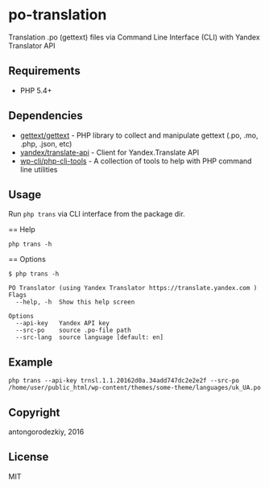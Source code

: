 po-translation
=====================
Translation .po (gettext) files via Command Line Interface (CLI) with Yandex Translator API

Requirements
------------
* PHP 5.4+

Dependencies
------------
* [gettext/gettext](https://github.com/oscarotero/Gettext) - PHP library to collect and manipulate gettext (.po, .mo, .php, .json, etc)
* [yandex/translate-api](https://github.com/yandex-php/translate-api) - Client for Yandex.Translate API
* [wp-cli/php-cli-tools](https://github.com/wp-cli/php-cli-tools) - A collection of tools to help with PHP command line utilities

Usage
-----
Run `php trans` via CLI interface from the package dir.

== Help

```
php trans -h
```

== Options

```
$ php trans -h

PO Translator (using Yandex Translator https://translate.yandex.com )
Flags
  --help, -h  Show this help screen

Options
  --api-key   Yandex API key
  --src-po    source .po-file path
  --src-lang  source language [default: en]

```

Example
-----

```
php trans --api-key trnsl.1.1.20162d0a.34add747dc2e2e2f --src-po /home/user/public_html/wp-content/themes/some-theme/languages/uk_UA.po
```

Copyright
---------
antongorodezkiy, 2016

License
-------
MIT
